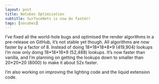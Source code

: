 ```yaml
---
layout: post
title: NoCubes Optimisation
subtitle: SurfaceNets is now 8x faster!
tags: [nocubes]
---
```


I’ve fixed all the world-hole bugs and optimised the render algorithms in a pre-release on GitHub, it’s not stable yet though. All algorithms are now faster by a factor of 8. Instead of doing 18\*18\*18\*8\*9 (419,904) lookups I’m now only doing 18\*18\*18\*9 (52,488) lookups. It’s now faster than vanilla, and I’m planning on getting the lookups down to smaller than 20\*20\*20 (8000) to make it about 52x faster. 

I’m also working on improving the lighting code and the liquid extension code.